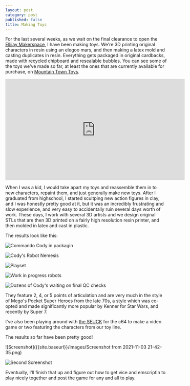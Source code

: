 ```yaml
---
layout: post
category: post
published: false
title: Making Toys
---
```

For the last several weeks, as we wait on the final clearance to open the [Ellijay Makerspace](https://ellijaymakerspace.org), I have been making toys. We're 3D printing original characters in resin using an elegoo mars, and then making a latex mold and casting duplicates in resin. Everything gets packaged in original cardbacks, made with recycled chipboard and resealable bubbles. You can see some of the toys we've made so far, at least the ones that are currently available for purchase, on [Mountain Town Toys](https://www.mountaintowntoys.com/introducing-fun-size-heroes/). 

<iframe width="560" height="315" sandbox="allow-same-origin allow-scripts allow-popups" src="https://mountaintown.video/videos/embed/38ba6708-49a5-4a20-b9c0-83e6e0cbce7c?start=0s" frameborder="0" allowfullscreen></iframe>

When I was a kid, I would take apart my toys and reassemble them in to new characters, repaint them, and just generally make new toys. After I graduated from highschool, I started scultping new action figures in clay, and I was honestly pretty good at it, but it was an incredibly frustrating and slow experience, and very easy to accidentally ruin several days worth of work. These days, I work with several 3D artists and we design original STLs that are then 3D printed on a fairly high resolution resin printer, and then molded in latex and cast in plastic. 

The results look like this: 

![Commando Cody in packagin]({{site.baseurl}}/images/20211024_143835.jpg)

![Cody's Robot Nemesis ]({{site.baseurl}}/images/6603828ec708c09d.jpeg)

![Playset]({{site.baseurl}}/images/33029e4971d074bd.jpg)

![Work in progress robots]({{site.baseurl}}/images/b14fad6f705f1efd.jpeg)

![Dozens of Cody's waiting on final QC checks]({{site.baseurl}}/images/7a41e1797e7a727d.jpeg)

They feature 2, 4, or 5 points of articulation and are very much in the style of Mego's Pocket Super Heroes from the late 70s, a style which was co-opted and made significantly more popular by Kenner for Star Wars, and recently by Super 7. 

I've also been playing around with [the SEUCK](https://en.wikipedia.org/wiki/Shoot-%27Em-Up_Construction_Kit) for the c64 to make a video game or two featuring the characters from our toy line. 

The results so far have been pretty good!

![Screenshot]({{site.baseurl}}/images/Screenshot from 2021-11-03 21-42-35.png)

![Second Screenshot]({{site.baseurl}}/images/3.JPG)

Eventually, I'll finish that up and figure out how to get vice and emscriptin to play nicely together and post the game for any and all to play. 

